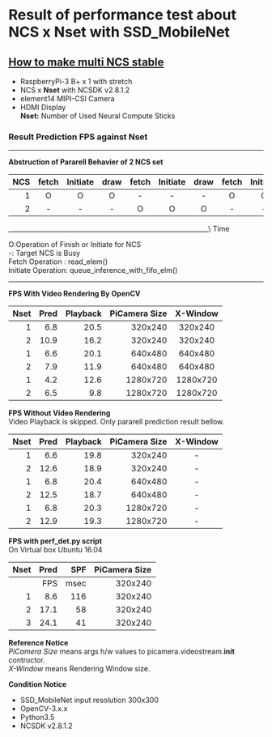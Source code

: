 # Result of performance test about NCS x Nset with SSD_MobileNet

## [How to make multi NCS stable](HowToMakeNCSStable.md)

- RaspberryPi-3 B+ x 1 with stretch  
- NCS x **Nset** with NCSDK v2.8.1.2  
- element14 MIPI-CSI Camera  
- HDMI Display  
**Nset:** Number of Used Neural Compute Sticks  

### Result Prediction FPS against Nset

***
**Abstruction of Pararell Behavier of 2 NCS set**  

|NCS|fetch|Initiate|draw|fetch|Initiate|draw|fetch|Initiate|...|
| -:| :-: |  :-:   | :-:| :-: |  :-:   | :-:| :-: |  :-:   |:-:|
|1  |    O|       O|   O|    -|       -|   -|    O|       O|...|
|2  |    -|       -|   -|    O|       O|   O|    -|       -|...|

______________________________________________________________\ Time

O:Operation of Finish or Initiate for NCS  
-: Target NCS is Busy  
Fetch Operation : read_elem()  
Initiate Operation: queue_inference_with_fifo_elm()  
***  

**FPS With Video Rendering By OpenCV**

|Nset|Pred|Playback|PiCamera Size|X-Window|
|-:|  -:|  -:|       -:|   :-:   |
| 1| 6.8|20.5|  320x240|  320x240|
| 2|10.9|16.2|  320x240|  320x240|
| 1| 6.6|20.1|  640x480|  640x480|
| 2| 7.9|11.9|  640x480|  640x480|
| 1| 4.2|12.6| 1280x720| 1280x720|
| 2| 6.5| 9.8| 1280x720| 1280x720|

**FPS Without Video Rendering**  
Video Playback is skipped. Only pararell prediction result bellow.  

|Nset|Pred|Playback|PiCamera Size|X-Window|
|-:|  -:|  -:|       -:|:-:|
| 1| 6.6|19.8|  320x240| - |
| 2|12.6|18.9|  320x240| - |
| 1| 6.8|20.4|  640x480| - |
| 2|12.5|18.7|  640x480| - |
| 1| 6.8|20.3| 1280x720| - |
| 2|12.9|19.3| 1280x720| - |

**FPS with perf_det.py script**  
On Virtual box Ubuntu 16.04

|Nset|Pred|SPF|PiCamera Size|
|  -:|  -:|  -:|       -:|
|    | FPS|msec|  320x240|
|   1| 8.6| 116|  320x240|
|   2|17.1|  58|  320x240|
|   3|24.1|  41|  320x240|

**Reference Notice**  
*PiCamera Size* means args h/w values to picamera.videostream.__init__ contructor.   
*X-Window* means Rendering Window size.  

**Condition Notice**  
- SSD_MobileNet input resolution 300x300
- OpenCV-3.x.x
- Python3.5
- NCSDK v2.8.1.2

